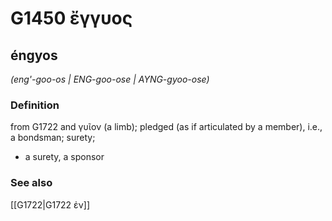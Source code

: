 # G1450 ἔγγυος

## éngyos

_(eng'-goo-os | ENG-goo-ose | AYNG-gyoo-ose)_

### Definition

from G1722 and γυῖον (a limb); pledged (as if articulated by a member), i.e., a bondsman; surety; 

- a surety, a sponsor

### See also

[[G1722|G1722 ἐν]]
